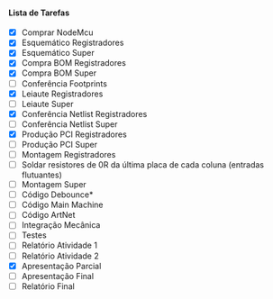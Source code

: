 #### Lista de Tarefas

- [x] Comprar NodeMcu
- [x] Esquemático Registradores
- [x] Esquemático Super
- [x] Compra BOM Registradores
- [x] Compra BOM Super
- [ ] Conferência Footprints
- [x] Leiaute Registradores
- [ ] Leiaute Super
- [x] Conferência Netlist Registradores
- [ ] Conferência Netlist Super
- [x] Produção PCI Registradores
- [ ] Produção PCI Super
- [ ] Montagem Registradores
- [ ] Soldar resistores de 0R da última placa de cada coluna (entradas flutuantes)
- [ ] Montagem Super
- [ ] Código Debounce*
- [ ] Código Main Machine
- [ ] Código ArtNet
- [ ] Integração Mecânica
- [ ] Testes
- [ ] Relatório Atividade 1
- [ ] Relatório Atividade 2
- [x] Apresentação Parcial
- [ ] Apresentação Final
- [ ] Relatório Final
